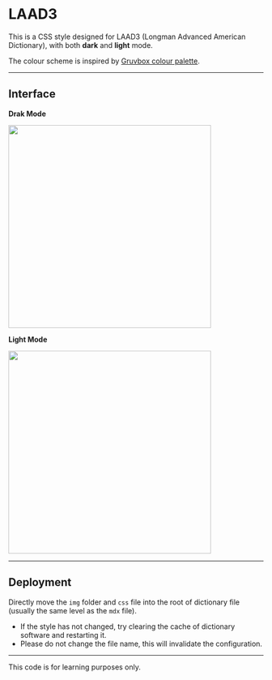 # LAAD3

This is a CSS style designed for LAAD3 (Longman Advanced American Dictionary), with both **dark** and **light** mode.

The colour scheme is inspired by [Gruvbox colour palette](https://github.com/morhetz/gruvbox.git).

---

## Interface

**Drak Mode**

<img src="https://raw.githubusercontent.com/spiteve/LAAD3-CSS/main/README/Darkmode.png" width="400px" />

<br/>

**Light Mode**

<img src="https://raw.githubusercontent.com/spiteve/LAAD3-CSS/main/README/Lightmode.png" width="400px" />

---

## Deployment

Directly move the `img` folder and `css` file into the root of dictionary file (usually the same level as the `mdx` file).

- If the style has not changed, try clearing the cache of dictionary software and restarting it. 
- Please do not change the file name, this will invalidate the configuration.

---

This code is for learning purposes only.
